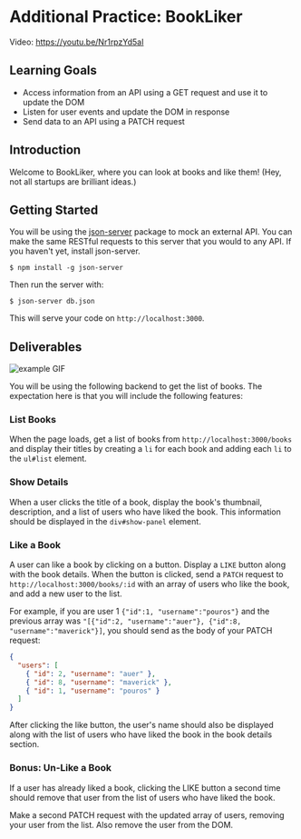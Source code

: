 # Additional Practice: BookLiker

Video: https://youtu.be/Nr1rpzYd5aI

## Learning Goals

- Access information from an API using a GET request and use it to update the
  DOM
- Listen for user events and update the DOM in response
- Send data to an API using a PATCH request

## Introduction

Welcome to BookLiker, where you can look at books and like them! (Hey, not all
startups are brilliant ideas.)

## Getting Started

You will be using the [json-server][] package to mock an external API. You can
make the same RESTful requests to this server that you would to any API. If you
haven't yet, install json-server.

```console
$ npm install -g json-server
```

Then run the server with:

```console
$ json-server db.json
```

This will serve your code on `http://localhost:3000`.

[json-server]: https://github.com/typicode/json-server

## Deliverables

![example GIF](http://curriculum-content.s3.amazonaws.com/module-3/bookliker-example.gif)

You will be using the following backend to get the list of books. The
expectation here is that you will include the following features:

### List Books

When the page loads, get a list of books from `http://localhost:3000/books` and
display their titles by creating a `li` for each book and adding each `li` to
the `ul#list` element.

### Show Details

When a user clicks the title of a book, display the book's thumbnail, description,
and a list of users who have liked the book. This information should be displayed in
the `div#show-panel` element.

### Like a Book

A user can like a book by clicking on a button. Display a `LIKE` button along
with the book details. When the button is clicked, send a `PATCH` request to
`http://localhost:3000/books/:id` with an array of users who like the book,
and add a new user to the list.

For example, if you are user 1 `{"id":1, "username":"pouros"}` and the previous
array was `"[{"id":2, "username":"auer"}, {"id":8, "username":"maverick"}]`, you
should send as the body of your PATCH request:

```json
{
  "users": [
    { "id": 2, "username": "auer" },
    { "id": 8, "username": "maverick" },
    { "id": 1, "username": "pouros" }
  ]
}
```

After clicking the like button, the user's name should also be displayed along
with the list of users who have liked the book in the book details section.

### Bonus: Un-Like a Book

If a user has already liked a book, clicking the LIKE button a second time
should remove that user from the list of users who have liked the book.

Make a second PATCH request with the updated array of users, removing your user
from the list. Also remove the user from the DOM.
